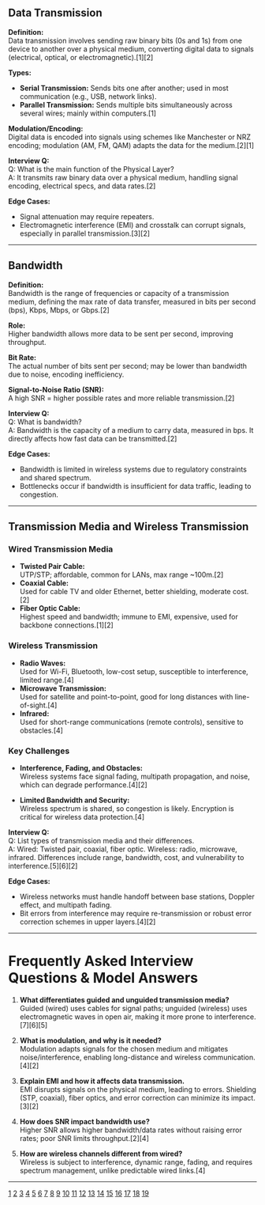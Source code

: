 

## Data Transmission

**Definition:**  
Data transmission involves sending raw binary bits (0s and 1s) from one device to another over a physical medium, converting digital data to signals (electrical, optical, or electromagnetic).[1][2]

**Types:**  
- **Serial Transmission:** Sends bits one after another; used in most communication (e.g., USB, network links).
- **Parallel Transmission:** Sends multiple bits simultaneously across several wires; mainly within computers.[1]

**Modulation/Encoding:**  
Digital data is encoded into signals using schemes like Manchester or NRZ encoding; modulation (AM, FM, QAM) adapts the data for the medium.[2][1]

**Interview Q:**  
Q: What is the main function of the Physical Layer?  
A: It transmits raw binary data over a physical medium, handling signal encoding, electrical specs, and data rates.[2]

**Edge Cases:**  
- Signal attenuation may require repeaters.
- Electromagnetic interference (EMI) and crosstalk can corrupt signals, especially in parallel transmission.[3][2]

***

## Bandwidth

**Definition:**  
Bandwidth is the range of frequencies or capacity of a transmission medium, defining the max rate of data transfer, measured in bits per second (bps), Kbps, Mbps, or Gbps.[2]

**Role:**  
Higher bandwidth allows more data to be sent per second, improving throughput.

**Bit Rate:**  
The actual number of bits sent per second; may be lower than bandwidth due to noise, encoding inefficiency.

**Signal-to-Noise Ratio (SNR):**  
A high SNR = higher possible rates and more reliable transmission.[2]

**Interview Q:**  
Q: What is bandwidth?  
A: Bandwidth is the capacity of a medium to carry data, measured in bps. It directly affects how fast data can be transmitted.[2]

**Edge Cases:**  
- Bandwidth is limited in wireless systems due to regulatory constraints and shared spectrum.
- Bottlenecks occur if bandwidth is insufficient for data traffic, leading to congestion.

***

## Transmission Media and Wireless Transmission

### Wired Transmission Media

- **Twisted Pair Cable:**  
  UTP/STP; affordable, common for LANs, max range ~100m.[2]
- **Coaxial Cable:**  
  Used for cable TV and older Ethernet, better shielding, moderate cost.[2]
- **Fiber Optic Cable:**  
  Highest speed and bandwidth; immune to EMI, expensive, used for backbone connections.[1][2]

### Wireless Transmission

- **Radio Waves:**  
  Used for Wi-Fi, Bluetooth, low-cost setup, susceptible to interference, limited range.[4]
- **Microwave Transmission:**  
  Used for satellite and point-to-point, good for long distances with line-of-sight.[4]
- **Infrared:**  
  Used for short-range communications (remote controls), sensitive to obstacles.[4]

### Key Challenges

- **Interference, Fading, and Obstacles:**  
  Wireless systems face signal fading, multipath propagation, and noise, which can degrade performance.[4][2]

- **Limited Bandwidth and Security:**  
  Wireless spectrum is shared, so congestion is likely. Encryption is critical for wireless data protection.[4]

**Interview Q:**  
Q: List types of transmission media and their differences.  
A: Wired: Twisted pair, coaxial, fiber optic. Wireless: radio, microwave, infrared. Differences include range, bandwidth, cost, and vulnerability to interference.[5][6][2]

**Edge Cases:**  
- Wireless networks must handle handoff between base stations, Doppler effect, and multipath fading.
- Bit errors from interference may require re-transmission or robust error correction schemes in upper layers.[4][2]

***

# Frequently Asked Interview Questions & Model Answers

1. **What differentiates guided and unguided transmission media?**  
   Guided (wired) uses cables for signal paths; unguided (wireless) uses electromagnetic waves in open air, making it more prone to interference.[7][6][5]

2. **What is modulation, and why is it needed?**  
   Modulation adapts signals for the chosen medium and mitigates noise/interference, enabling long-distance and wireless communication.[4][2]

3. **Explain EMI and how it affects data transmission.**  
   EMI disrupts signals on the physical medium, leading to errors. Shielding (STP, coaxial), fiber optics, and error correction can minimize its impact.[3][2]

4. **How does SNR impact bandwidth use?**  
   Higher SNR allows higher bandwidth/data rates without raising error rates; poor SNR limits throughput.[2][4]

5. **How are wireless channels different from wired?**  
   Wireless is subject to interference, dynamic range, fading, and requires spectrum management, unlike predictable wired links.[4]

***


[1](https://www.geeksforgeeks.org/computer-networks/physical-layer-in-osi-model/)
[2](https://www.rfwireless-world.com/interview-qa/physical-layer-interview-questions)
[3](https://www.geeksforgeeks.org/computer-networks/data-transmission-interview-questions-computer-networks/)
[4](https://www.learnelectronicsindia.com/post/top-30-interview-questions-answers-for-wireless-engineer)
[5](https://www.geeksforgeeks.org/computer-networks/types-transmission-media/)
[6](https://www.uninets.com/blog/transmission-media-in-computer-networks)
[7](http://programming-point.com/interview-questions-answers-on-computer-network/)
[8](https://www.pynetlabs.com/osi-model-interview-questions-and-answers/)
[9](https://www.interviewbit.com/networking-interview-questions/)
[10](http://www.techplayon.com/lte-physical-layer-interview-questions-answers/)
[11](https://www.imedita.com/blog/osi-model-interview-questions-answers/)
[12](https://www.lteprotocol.com/2019/07/lte-physical-layer-interview-question.html)
[13](https://www.slideshare.net/slideshow/100-technical-interview-questions-on-wireless-communication-lte-and-5g/230263180)
[14](https://www.nwkings.com/top-20-networking-interview-questions)
[15](https://www.codehelp.in/tutorial/top-most-asked-interview-questions/top-50-networking-interview-questions-1)
[16](https://takeuforward.org/computer-network/most-asked-computer-networks-interview-questions)
[17](https://www.sanfoundry.com/computer-network-management-questions-answers-wired-wireless-transmission-media/)
[18](https://interviewwith.ai/interview-questions-and-answers/media-transmission-engineer)
[19](https://www.scribd.com/doc/308892912/Chapter-7-Transmission-Media)
